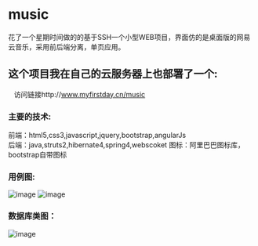 # music
花了一个星期时间做的的基于SSH一个小型WEB项目，界面仿的是桌面版的网易云音乐，采用前后端分离，单页应用。

## 这个项目我在自己的云服务器上也部署了一个:
    访问链接http://www.myfirstday.cn/music
### 主要的技术:
前端：html5,css3,javascript,jquery,bootstrap,angularJs  
后端：java,struts2,hibernate4,spring4,webscoket
图标：阿里巴巴图标库，bootstrap自带图标


### 用例图:
![image](https://github.com/1471880107/pic/blob/master/music_1.png)
![image](https://github.com/1471880107/pic/blob/master/music_2.png)

### 数据库类图：
![image](https://github.com/1471880107/pic/blob/master/music_3.jpg)
